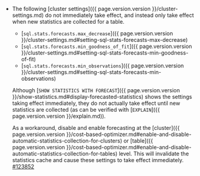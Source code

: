 - The following [cluster settings]({{ page.version.version }}/cluster-settings.md) do not immediately take effect, and instead only take effect when new statistics are collected for a table.

	- [`sql.stats.forecasts.max_decrease`]({{ page.version.version }}/cluster-settings.md#setting-sql-stats-forecasts-max-decrease)
	- [`sql.stats.forecasts.min_goodness_of_fit`]({{ page.version.version }}/cluster-settings.md#setting-sql-stats-forecasts-min-goodness-of-fit)
	- [`sql.stats.forecasts.min_observations`]({{ page.version.version }}/cluster-settings.md#setting-sql-stats-forecasts-min-observations)

	Although [`SHOW STATISTICS WITH FORECAST`]({{ page.version.version }}/show-statistics.md#display-forecasted-statistics) shows the settings taking effect immediately, they do not actually take effect until new statistics are collected (as can be verified with [`EXPLAIN`]({{ page.version.version }}/explain.md)).

	As a workaround, disable and enable forecasting at the [cluster]({{ page.version.version }}/cost-based-optimizer.md#enable-and-disable-automatic-statistics-collection-for-clusters) or [table]({{ page.version.version }}/cost-based-optimizer.md#enable-and-disable-automatic-statistics-collection-for-tables) level. This will invalidate the statistics cache and cause these settings to take effect immediately. [#123852](https://github.com/cockroachdb/cockroach/issues/123852)